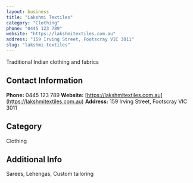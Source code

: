 ```yaml
---
layout: business
title: "Lakshmi Textiles"
category: "Clothing"
phone: "0445 123 789"
website: "https://lakshmitextiles.com.au"
address: "159 Irving Street, Footscray VIC 3011"
slug: "lakshmi-textiles"
---
```


Traditional Indian clothing and fabrics

## Contact Information

**Phone:** 0445 123 789
**Website:** [https://lakshmitextiles.com.au](https://lakshmitextiles.com.au)
**Address:** 159 Irving Street, Footscray VIC 3011

## Category
Clothing

## Additional Info
Sarees, Lehengas, Custom tailoring
